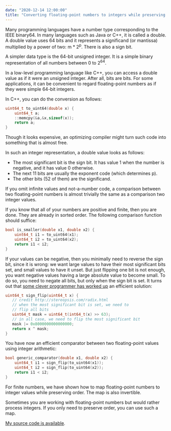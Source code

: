 ```yaml
---
date: "2020-12-14 12:00:00"
title: "Converting floating-point numbers to integers while preserving order"
---
```




Many programming languages have a number type corresponding to the IEEE binary64. In many languages such as Java or C++, it is called a double. A double value uses 64 bits and it represents a significand (or mantissa) multiplied by a power of two: m * 2<sup>p</sup>. There is also a sign bit.

A simpler data type is the 64-bit unsigned integer. It is a simple binary representation of all numbers between 0 to 2<sup>64</sup>.

In a low-level programming language like C++, you can access a double value as if it were an unsigned integer. After all, bits are bits. For some applications, it can be convenient to regard floating-point numbers as if they were simple 64-bit integers.

In C++, you can do the conversion as follows:
```C
uint64_t to_uint64(double x) {
    uint64_t a;
    ::memcpy(&a,&x,sizeof(x));
    return a;
}
```


Though it looks expensive, an optimizing compiler might turn such code into something that is almost free.

In such an integer representation, a double value looks as follows:

- The most significant bit is the sign bit. It has value 1 when the number is negative, and it has value 0 otherwise.
- The next 11 bits are usually the exponent code (which determines p).
- The other bits (52 of them) are the significand.


If you omit infinite values and not-a-number code, a comparison between two floating-point numbers is almost trivially the same as a comparison two integer values.

If you know that all of your numbers are positive and finite, then you are done. They are already in sorted order. The following comparison function should suffice:
```C
bool is_smaller(double x1, double x2) {
    uint64_t i1 = to_uint64(x1);
    uint64_t i2 = to_uint64(x2);
    return i1 < i2;
}
```


If your values can be negative, then you minimally need to reverse the sign bit, since it is wrong: we want large values to have their most significant bits set, and small values to have it unset. But just flipping one bit is not enough, you want negative values having a large absolute value to become small. To do so, you need to negate all bits, but only when the sign bit is set. It turns out that [some clever programmer has worked up](http://stereopsis.com/radix.html) an efficient solution:
```C
uint64_t sign_flip(uint64_t x) {
   // credit http://stereopsis.com/radix.html
   // when the most significant bit is set, we need to
   // flip all bits
   uint64_t mask = uint64_t(int64_t(x) >> 63);
   // in all case, we need to flip the most significant bit
   mask |= 0x8000000000000000;
   return x ^ mask;
}  
```


You have now an efficient comparator between two floating-point values using integer arithmetic:
```C
bool generic_comparator(double x1, double x2) {
    uint64_t i1 = sign_flip(to_uint64(x1));
    uint64_t i2 = sign_flip(to_uint64(x2));
    return i1 < i2;
}
```


For finite numbers, we have shown how to map floating-point numbers to integer values while preserving order. The map is also invertible.

Sometimes you are working with floating-point numbers but would rather process integers. If you only need to preserve order, you can use such a map.

[My source code is available](https://github.com/lemire/Code-used-on-Daniel-Lemire-s-blog/tree/master/2020/12/14).

